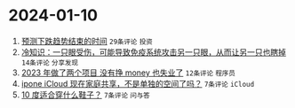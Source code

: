 # 2024-01-10

1. [预测下跌趋势结束的时间](https://www.v2ex.com/t/1007350) `29条评论` `投资`
1. [冷知识：一只眼受伤，可能导致免疫系统攻击另一只眼，从而让另一只也瞎掉](https://www.v2ex.com/t/1007348) `14条评论` `分享发现`
1. [2023 年做了两个项目 没有挣 money 也失业了](https://www.v2ex.com/t/1007354) `12条评论` `程序员`
1. [ipone iCloud 现在家庭共享，不是单独的空间了吗？](https://www.v2ex.com/t/1007353) `7条评论` `iCloud`
1. [10 度适合穿什么鞋子？](https://www.v2ex.com/t/1007351) `7条评论` `问与答`
